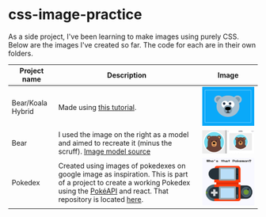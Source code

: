 # css-image-practice

As a side project, I've been learning to make images using purely CSS. Below are the images I've created so far. The code for each are in their own folders.


| Project name      | Description   | Image |
| ----------------- |-------------| -----|
| Bear/Koala Hybrid | Made using [this tutorial](https://medium.com/coding-artist/a-beginners-guide-to-pure-css-images-ef9a5d069dd2). | <img src="https://github.com/Wright0/css-image-practice/blob/master/koala/Koala-bear-hybrid.png" width="400">|
| Bear              | I used the image on the right as a model and aimed to recreate it (minus the scruff). [Image model source](https://dribbble.com/shots/3327325-Bear-Cub-dailycssimages-Day-1)|<img src="https://github.com/Wright0/css-image-practice/blob/master/bear/mybearleft-modelbearright.png" width="400">|
| Pokedex           | Created using images of pokedexes on google image as inspiration. This is part of a project to create a working Pokedex using the [PokéAPI](https://pokeapi.co/) and react. That repository is located [here](https://github.com/Wright0/react-pokedex).|<img src="https://github.com/Wright0/css-image-practice/blob/master/pokedex/Pokedex-gen2.png" width="400"> |


